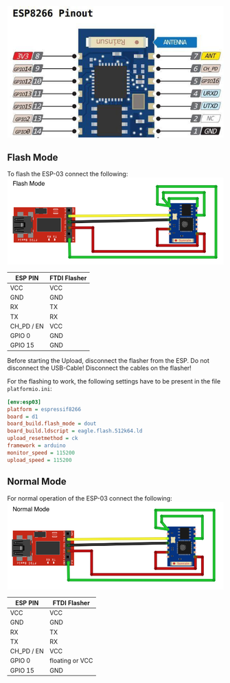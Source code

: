 ![](FZZQQ3HLDX41CRE.jpg)


## Flash Mode 
To flash the ESP-03 connect the following:
![](fritzing-esp03-flash-mode.png)

| ESP PIN    | FTDI Flasher |
| ---------- | ------------ |
| VCC        | VCC          |
| GND        | GND          |
| RX         | TX           |
| TX         | RX           |
| CH_PD / EN | VCC          |
| GPIO 0     | GND          |
| GPIO 15    | GND          |

Before starting the Upload, disconnect the flasher from the ESP. Do not disconnect the USB-Cable! Disconnect the cables on the flasher!

For the flashing to work, the following settings have to be present in the file `platformio.ini`:

```ini
[env:esp03]
platform = espressif8266
board = d1
board_build.flash_mode = dout
board_build.ldscript = eagle.flash.512k64.ld
upload_resetmethod = ck
framework = arduino
monitor_speed = 115200
upload_speed = 115200
```

## Normal Mode

For normal operation of the ESP-03 connect the following:
![](fritzing-esp03-normal-mode.png)

| ESP PIN    | FTDI Flasher    |
| ---------- | --------------- |
| VCC        | VCC             |
| GND        | GND             |
| RX         | TX              |
| TX         | RX              |
| CH_PD / EN | VCC             |
| GPIO 0     | floating or VCC |
| GPIO 15    | GND             |